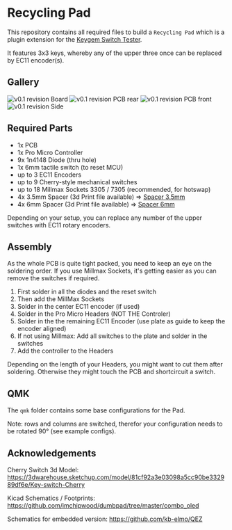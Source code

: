 # Recycling Pad

This repository contains all required files to build a `Recycling Pad` which is a plugin extension for the [Keygem Switch Tester](https://keygem.store/collections/switch-testers/products/switch-tester-3x3).

It features 3x3 keys, whereby any of the upper three once can be replaced by EC11 encoder(s).

## Gallery

![v0.1 revision Board](https://i.imgur.com/gCJmDmQ.jpeg)
![v0.1 revision PCB rear](https://i.imgur.com/9wbCSJ9.jpeg)
![v0.1 revision PCB front](https://i.imgur.com/PYV6cwx.jpeg)
![v0.1 revision Side](https://i.imgur.com/57ipPn1.jpeg)

## Required Parts

* 1x PCB
* 1x Pro Micro Controller
* 9x 1n4148 Diode (thru hole)
* 1x 6mm tactile switch (to reset MCU)
* up to 3 EC11 Encoders
* up to 9 Cherry-style mechanical switches
* up to 18 Millmax Sockets 3305 / 7305 (recommended, for hotswap)
* 4x 3.5mm Spacer (3d Print file available) => [Spacer 3.5mm](./Case/Recycling_Pad-Spacer_3,5mm.stl)
* 4x 6mm Spacer (3d Print file available) => [Spacer 6mm](./Case/Recycling_Pad-Spacer_9mm.stl)

Depending on your setup, you can replace any number of the upper switches with EC11 rotary encoders.

## Assembly

As the whole PCB is quite tight packed, you need to keep an eye on the soldering order. If you use Millmax Sockets, it's getting easier as you can remove the switches if required.

1. First solder in all the diodes and the reset switch
2. Then add the MillMax Sockets
3. Solder in the center EC11 encoder (if used)
3. Solder in the Pro Micro Headers (NOT THE Controler)
4. Solder in the the remaining EC11 Encoder (use plate as guide to keep the encoder aligned)
5. If not using Millmax: Add all switches to the plate and solder in the switches
5. Add the controller to the Headers

Depending on the length of your Headers, you might want to cut them after soldering. Otherwise they might touch the PCB and shortcircuit a switch.


## QMK

The `qmk` folder contains some base configurations for the Pad.

Note: rows and columns are switched, therefor your configuration needs to be rotated 90° (see example configs).

## Acknowledgements

Cherry Switch 3d Model: https://3dwarehouse.sketchup.com/model/81cf92a3e03098a5cc90be332989df6e/Key-switch-Cherry

Kicad Schematics / Footprints: https://github.com/imchipwood/dumbpad/tree/master/combo_oled

Schematics for embedded version: https://github.com/kb-elmo/QEZ


